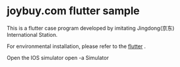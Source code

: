 # joybuy.com flutter sample

This is a flutter case program developed by imitating Jingdong(京东) International Station.

For environmental installation, please refer to the [flutter][1] .

Open the IOS simulator
open -a Simulator

[1]: https://flutter.io/docs/get-started/install
